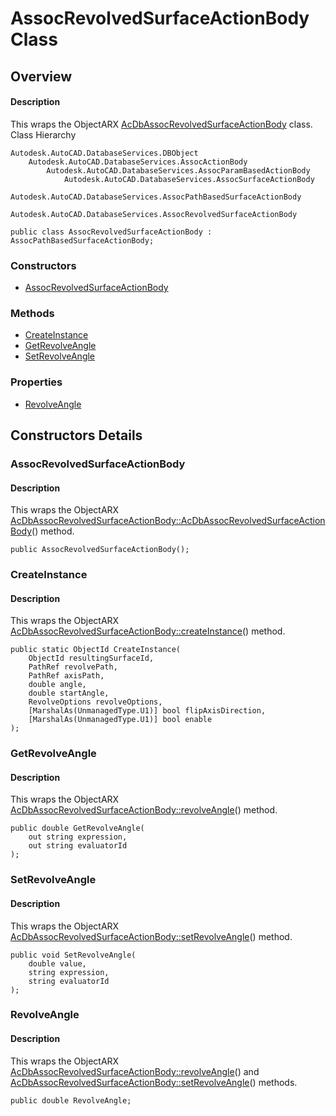 # AssocRevolvedSurfaceActionBody Class

## Overview

#### Description
This wraps the ObjectARX [AcDbAssocRevolvedSurfaceActionBody](AcDbAssocRevolvedSurfaceActionBody.md) class.
Class Hierarchy
```text
Autodesk.AutoCAD.DatabaseServices.DBObject
    Autodesk.AutoCAD.DatabaseServices.AssocActionBody
        Autodesk.AutoCAD.DatabaseServices.AssocParamBasedActionBody
            Autodesk.AutoCAD.DatabaseServices.AssocSurfaceActionBody
                Autodesk.AutoCAD.DatabaseServices.AssocPathBasedSurfaceActionBody
                    Autodesk.AutoCAD.DatabaseServices.AssocRevolvedSurfaceActionBody
```

```text
public class AssocRevolvedSurfaceActionBody : AssocPathBasedSurfaceActionBody;
```

### Constructors

- [AssocRevolvedSurfaceActionBody](#assocrevolvedsurfaceactionbody)

### Methods

- [CreateInstance](#createinstance)
- [GetRevolveAngle](#getrevolveangle)
- [SetRevolveAngle](#setrevolveangle)

### Properties

- [RevolveAngle](#revolveangle)


## Constructors Details

### AssocRevolvedSurfaceActionBody

#### Description
This wraps the ObjectARX [AcDbAssocRevolvedSurfaceActionBody::AcDbAssocRevolvedSurfaceActionBody](AcDbAssocRevolvedSurfaceActionBody__AcDbAssocRevolvedSurfaceActionBody@AcDbAssocCreateImpObject.md)() method.
```text
public AssocRevolvedSurfaceActionBody();
```

### CreateInstance

#### Description
This wraps the ObjectARX [AcDbAssocRevolvedSurfaceActionBody::createInstance](AcDbAssocRevolvedSurfaceActionBody__createInstance@AcDbObjectId_@AcDbPathRef_@AcDbPathRef_@double@double@AcDbRevolveOptions_@bool@bool@AcDbObjectId_.md)() method.
```text
public static ObjectId CreateInstance(
    ObjectId resultingSurfaceId, 
    PathRef revolvePath, 
    PathRef axisPath, 
    double angle, 
    double startAngle, 
    RevolveOptions revolveOptions, 
    [MarshalAs(UnmanagedType.U1)] bool flipAxisDirection, 
    [MarshalAs(UnmanagedType.U1)] bool enable
);
```

### GetRevolveAngle

#### Description
This wraps the ObjectARX [AcDbAssocRevolvedSurfaceActionBody::revolveAngle](AcDbAssocRevolvedSurfaceActionBody__revolveAngle@AcString_@AcString_@const.md)() method.
```text
public double GetRevolveAngle(
    out string expression, 
    out string evaluatorId
);
```

### SetRevolveAngle

#### Description
This wraps the ObjectARX [AcDbAssocRevolvedSurfaceActionBody::setRevolveAngle](AcDbAssocRevolvedSurfaceActionBody__setRevolveAngle@double@AcString_@AcString_.md)() method.
```text
public void SetRevolveAngle(
    double value, 
    string expression, 
    string evaluatorId
);
```

### RevolveAngle

#### Description
This wraps the ObjectARX [AcDbAssocRevolvedSurfaceActionBody::revolveAngle](AcDbAssocRevolvedSurfaceActionBody__revolveAngle@AcString_@AcString_@const.md)() and [AcDbAssocRevolvedSurfaceActionBody::setRevolveAngle](AcDbAssocRevolvedSurfaceActionBody__setRevolveAngle@double@AcString_@AcString_.md)() methods.
```text
public double RevolveAngle;
```
